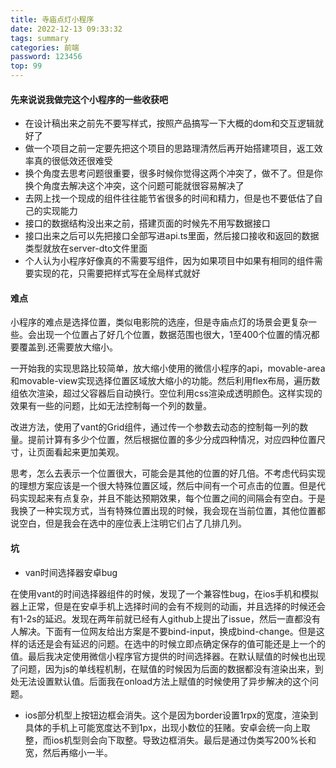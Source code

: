 ```yaml
---
title: 寺庙点灯小程序
date: 2022-12-13 09:33:32
tags: summary
categories: 前端
password: 123456
top: 99
---
```


#### 先来说说我做完这个小程序的一些收获吧

- 在设计稿出来之前先不要写样式，按照产品搞写一下大概的dom和交互逻辑就好了
- 做一个项目之前一定要先把这个项目的思路理清然后再开始搭建项目，返工效率真的很低效还很难受
- 换个角度去思考问题很重要，很多时候你觉得这两个冲突了，做不了。但是你换个角度去解决这个冲突，这个问题可能就很容易解决了
- 去网上找一个现成的组件往往能节省很多的时间和精力，但是也不要低估了自己的实现能力
- 接口的数据结构没出来之前，搭建页面的时候先不用写数据接口
- 接口出来之后可以先把接口全部写进api.ts里面，然后接口接收和返回的数据类型就放在server-dto文件里面
- 个人认为小程序好像真的不需要写组件，因为如果项目中如果有相同的组件需要实现的花，只需要把样式写在全局样式就好
<!--more-->
#### 难点

小程序的难点是选择位置，类似电影院的选座，但是寺庙点灯的场景会更复杂一些。会出现一个位置占了好几个位置，数据范围也很大，1至400个位置的情况都要覆盖到.还需要放大缩小。

一开始我的实现思路比较简单，放大缩小使用的微信小程序的api，movable-area和movable-view实现选择位置区域放大缩小的功能。然后利用flex布局，遍历数组依次渲染，超过父容器后自动换行。空位利用css渲染成透明颜色。这样实现的效果有一些的问题，比如无法控制每一个列的数量。

改进方法，使用了vant的Grid组件，通过传一个参数去动态的控制每一列的数量。提前计算有多少个位置，然后根据位置的多少分成四种情况，对应四种位置尺寸，让页面看起来更加美观。

思考，怎么去表示一个位置很大，可能会是其他的位置的好几倍。不考虑代码实现的理想方案应该是一个很大特殊位置区域，然后中间有一个可点击的位置。但是代码实现起来有点复杂，并且不能达预期效果，每个位置之间的间隔会有空白。于是我换了一种实现方式，当有特殊位置出现的时候，我会现在当前位置，其他位置都说空白，但是我会在选中的座位表上注明它们占了几排几列。

#### 坑

- van时间选择器安卓bug

在使用vant的时间选择器组件的时候，发现了一个兼容性bug，在ios手机和模拟器上正常，但是在安卓手机上选择时间的会有不规则的动画，并且选择的时候还会有1-2s的延迟。发现在两年前就已经有人github上提出了issue，然后一直都没有人解决。下面有一位网友给出方案是不要bind-input，换成bind-change。但是这样的话还是会有延迟的问题。在选中的时候立即点确定保存的值可能还是上一个的值。最后我决定使用微信小程序官方提供的时间选择器。在默认赋值的时候也出现了问题，因为js的单线程机制，在赋值的时候因为后面的数据都没有渲染出来，到处无法设置默认值。后面我在onload方法上赋值的时候使用了异步解决的这个问题。

- ios部分机型上按钮边框会消失。这个是因为border设置1rpx的宽度，渲染到具体的手机上可能宽度达不到1px，出现小数位的狂赌。安卓会统一向上取整，而ios机型则会向下取整。导致边框消失。最后是通过伪类写200%长和宽，然后再缩小一半。
